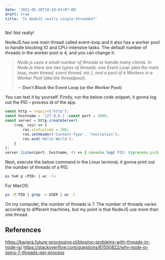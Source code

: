 ```yaml
---
date: '2022-05-28T19:18:41+07:00'
draft: true
title: 'Is NodeJS really single-threaded?'
---
```

No! Not really!

NodeJS has one main thread called event-loop and it also has a worker pool to handle blocking IO and CPU-intensive tasks. The default number of threads in the worker pool is 4, and you can change it.

>*Node.js uses a small number of threads to handle many clients. In Node.js there are two types of threads: one Event Loop (aka the main loop, main thread, event thread, etc.), and a pool of k Workers in a Worker Pool (aka the threadpool).*
>
> -- **Don’t Block the Event Loop (or the Worker Pool)**

You can test it by yourself. Firstly, run the below code snippet, it gonna log out the PID – process id of the app.

```javascript
const http = require('http');
const hostname = '127.0.0.1';const port = 3000;
const server = http.createServer(
    (req, res) => {
        res.statusCode = 200;
        res.setHeader('Content-Type', 'text/plain');
        res.end('Hello World');
    }
);
server.listen(port, hostname, () => { console.log(`PID: ${process.pid}`);});
```
Next, execute the below command in the Linux terminal, it gonna print out the number of threads of a PID.
```sh
ps huH p <PID> | wc -lv
```
For MacOS:
```sh
ps -M PID | grep -v USER | wc -l
```
On my computer, the number of threads is 7. The number of threads varies according to different machines, but my point is that NodeJS use more than one thread.

## References
https://kariera.future-processing.pl/blog/on-problems-with-threads-in-node-js/
https://stackoverflow.com/questions/61550822/why-node-js-spins-7-threads-per-process
